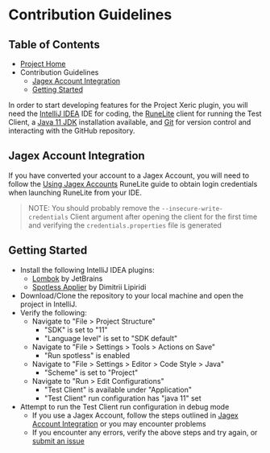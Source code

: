 # Contribution Guidelines

## Table of Contents

- [Project Home](../README.md)
- Contribution Guidelines
  - [Jagex Account Integration](#jagex-account-integration)
  - [Getting Started](#getting-started)

In order to start developing features for the Project Xeric plugin, you will need the
[IntelliJ IDEA](https://www.jetbrains.com/idea/) IDE for coding, the [RuneLite](https://runelite.net/)
client for running the Test Client, a [Java 11 JDK](https://www.openlogic.com/openjdk-downloads?field_java_parent_version_target_id=406&field_operating_system_target_id=All&field_architecture_target_id=All&field_java_package_target_id=396)
installation available, and [Git](https://git-scm.com/) for version control and interacting with the
GitHub repository.

## Jagex Account Integration

If you have converted your account to a Jagex Account, you will need to follow the
[Using Jagex Accounts](https://github.com/runelite/runelite/wiki/Using-Jagex-Accounts) RuneLite
guide to obtain login credentials when launching RuneLite from your IDE.

> NOTE: You should probably remove the `--insecure-write-credentials` Client argument after
> opening the client for the first time and verifying the `credentials.properties` file is generated

## Getting Started

- Install the following IntelliJ IDEA plugins:
  - [Lombok](https://plugins.jetbrains.com/plugin/6317-lombok) by JetBrains
  - [Spotless Applier](https://plugins.jetbrains.com/plugin/22455-spotless-applier) by Dimitrii Lipiridi
- Download/Clone the repository to your local machine and open the project in IntelliJ.
- Verify the following:
  - Navigate to "File > Project Structure"
    - "SDK" is set to "11"
    - "Language level" is set to "SDK default"
  - Navigate to "File > Settings > Tools > Actions on Save"
    - "Run spotless" is enabled
  - Navigate to "File > Settings > Editor > Code Style > Java"
    - "Scheme" is set to "Project"
  - Navigate to "Run > Edit Configurations"
    - "Test Client" is available under "Application"
    - "Test Client" run configuration has "java 11" set
- Attempt to run the Test Client run configuration in debug mode
  - If you use a Jagex Account, follow the steps outlined in [Jagex Account Integration](#jagex-account-integration)
    or you may encounter problems
  - If you encounter any errors, verify the above steps and try again, or [submit an issue](https://github.com/Septem151/project-xeric/issues/new/choose)


